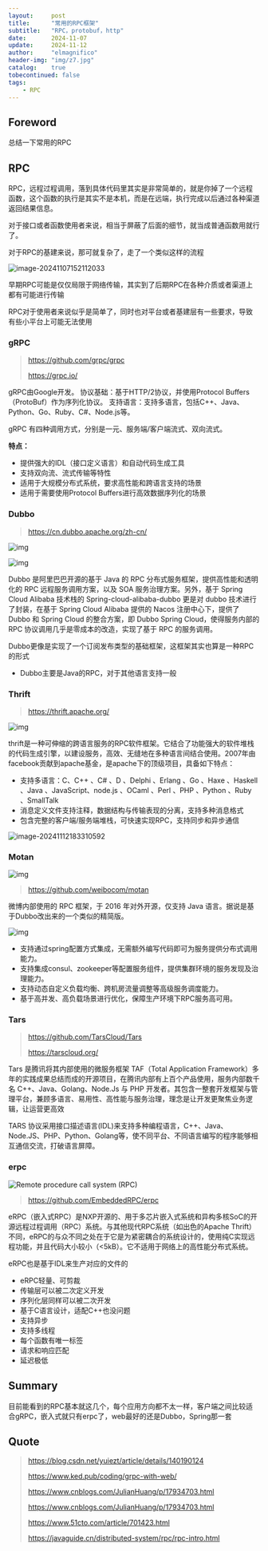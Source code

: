 ```yaml
---
layout:     post
title:      "常用的RPC框架"
subtitle:   "RPC，protobuf，http"
date:       2024-11-07
update:     2024-11-12
author:     "elmagnifico"
header-img: "img/z7.jpg"
catalog:    true
tobecontinued: false
tags:
    - RPC
---
```


## Foreword

总结一下常用的RPC



## RPC

RPC，远程过程调用，落到具体代码里其实是非常简单的，就是你掉了一个远程函数，这个函数的执行是其实不是本机，而是在远端，执行完成以后通过各种渠道返回结果信息。

对于接口或者函数使用者来说，相当于屏蔽了后面的细节，就当成普通函数用就行了。

对于RPC的基建来说，那可就复杂了，走了一个类似这样的流程

![image-20241107152112033](https://img.elmagnifico.tech/static/upload/elmagnifico/202411071521147.png)

早期RPC可能是仅仅局限于网络传输，其实到了后期RPC在各种介质或者渠道上都有可能进行传输

RPC对于使用者来说似乎是简单了，同时也对平台或者基建层有一些要求，导致有些小平台上可能无法使用



### gRPC

> https://github.com/grpc/grpc
>
> https://grpc.io/

 gRPC由Google开发。
协议基础：基于HTTP/2协议，并使用Protocol Buffers（ProtoBuf）作为序列化协议。
支持语言：支持多语言，包括C++、Java、Python、Go、Ruby、C#、Node.js等。

gRPC 有四种调用方式，分别是一元、服务端/客户端流式、双向流式。

**特点：**

- 提供强大的IDL（接口定义语言）和自动代码生成工具
- 支持双向流、流式传输等特性
- 适用于大规模分布式系统，要求高性能和跨语言支持的场景
- 适用于需要使用Protocol Buffers进行高效数据序列化的场景



### Dubbo

> https://cn.dubbo.apache.org/zh-cn/

![img](https://img.elmagnifico.tech/static/upload/elmagnifico/202411121829385.png)

![img](https://img.elmagnifico.tech/static/upload/elmagnifico/202411121824123.png)

Dubbo 是阿里巴巴开源的基于 Java 的 RPC 分布式服务框架，提供高性能和透明化的 RPC 远程服务调用方案，以及 SOA 服务治理方案。另外，基于 Spring Cloud Alibaba 技术栈的 Spring-cloud-alibaba-dubbo 更是对 dubbo 技术进行了封装，在基于 Spring Cloud Alibaba 提供的 Nacos 注册中心下，提供了 Dubbo 和 Spring Cloud 的整合方案，即 Dubbo Spring Cloud，使得服务内部的 RPC 协议调用几乎是零成本的改造，实现了基于 RPC 的服务调用。

Dubbo更像是实现了一个订阅发布类型的基础框架，这框架其实也算是一种RPC的形式

- Dubbo主要是Java的RPC，对于其他语言支持一般



### Thrift

> https://thrift.apache.org/

![img](https://img.elmagnifico.tech/static/upload/elmagnifico/202411121831437.webp)

thrift是一种可伸缩的跨语言服务的RPC软件框架。它结合了功能强大的软件堆栈的代码生成引擎，以建设服务，高效、无缝地在多种语言间结合使用。2007年由facebook贡献到apache基金，是apache下的顶级项目，具备如下特点：

- 支持多语言：C、C++ 、C# 、D 、Delphi 、Erlang 、Go 、Haxe 、Haskell 、Java 、JavaScript、node.js 、OCaml 、Perl 、PHP 、Python 、Ruby 、SmallTalk
- 消息定义文件支持注释，数据结构与传输表现的分离，支持多种消息格式
- 包含完整的客户端/服务端堆栈，可快速实现RPC，支持同步和异步通信

![image-20241112183310592](https://img.elmagnifico.tech/static/upload/elmagnifico/202411121833650.png)



### Motan

![img](https://img.elmagnifico.tech/static/upload/elmagnifico/202411121840042.jpeg)

> https://github.com/weibocom/motan

微博内部使用的 RPC 框架，于 2016 年对外开源，仅支持 Java 语言。据说是基于Dubbo改出来的一个类似的精简版。

![img](https://img.elmagnifico.tech/static/upload/elmagnifico/202411121840144.jpeg)

- 支持通过spring配置方式集成，无需额外编写代码即可为服务提供分布式调用能力。
- 支持集成consul、zookeeper等配置服务组件，提供集群环境的服务发现及治理能力。
- 支持动态自定义负载均衡、跨机房流量调整等高级服务调度能力。
- 基于高并发、高负载场景进行优化，保障生产环境下RPC服务高可用。



### Tars

> https://github.com/TarsCloud/Tars
>
> https://tarscloud.org/

Tars 是腾讯将其内部使用的微服务框架 TAF（Total Application Framework）多年的实践成果总结而成的开源项目，在腾讯内部有上百个产品使用，服务内部数千名 C++、Java、Golang、Node.Js 与 PHP 开发者。其包含一整套开发框架与管理平台，兼顾多语言、易用性、高性能与服务治理，理念是让开发更聚焦业务逻辑，让运营更高效

TARS 协议采用接口描述语言(IDL)来支持多种编程语言，C++、Java、Node.JS、PHP、Python、Golang等，使不同平台、不同语言编写的程序能够相互通信交流，打破语言屏障。



### erpc

![Remote procedure call system (RPC)](https://img.elmagnifico.tech/static/upload/elmagnifico/202411121850903.png)

> https://github.com/EmbeddedRPC/erpc

eRPC（嵌入式RPC）是NXP开源的、用于多芯片嵌入式系统和异构多核SoC的开源远程过程调用（RPC）系统。与其他现代RPC系统（如出色的Apache Thrift）不同，eRPC的与众不同之处在于它是为紧密耦合的系统设计的，使用纯C实现远程功能，并且代码大小较小（<5kB）。它不适用于网络上的高性能分布式系统。

eRPC也是基于IDL来生产对应的文件的

- eRPC轻量、可剪裁
- 传输层可以被二次定义开发
- 序列化层同样可以被二次开发
- 基于C语言设计，适配C++也没问题
- 支持异步
- 支持多线程
- 每个函数有唯一标签
- 请求和响应匹配
- 延迟极低



## Summary

目前能看到的RPC基本就这几个，每个应用方向都不太一样，客户端之间比较适合gRPC，嵌入式就只有erpc了，web最好的还是Dubbo，Spring那一套



## Quote

> https://blog.csdn.net/yuiezt/article/details/140190124
>
> https://www.ked.pub/coding/grpc-with-web/
>
> https://www.cnblogs.com/JulianHuang/p/17934703.html
>
> https://www.cnblogs.com/JulianHuang/p/17934703.html
>
> https://www.51cto.com/article/701423.html
>
> https://javaguide.cn/distributed-system/rpc/rpc-intro.html
